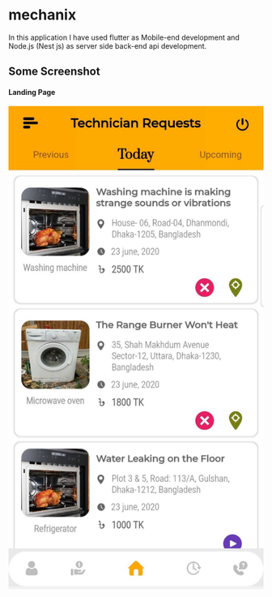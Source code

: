 # mechanix

In this application I have used flutter as Mobile-end development and Node.js (Nest js) as server side back-end api development.

## Some Screenshot 

#### Landing Page
![Landing page](./images/1.jpg)

